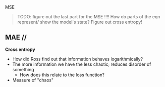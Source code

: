 
MSE 

> TODO: figure out the last part for the MSE !!!! How do parts of the eqn represent/ show the model's state?
> Figure out cross entropy! 




## MAE //


**Cross entropy** 
- How did Ross find out that information behaves logarithmically? 
- The more information we have the less chaotic; reduces disorder of something 
	- How does this relate to the loss function?
- Measure of "chaos"